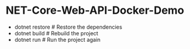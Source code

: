 # NET-Core-Web-API-Docker-Demo

- dotnet restore  # Restore the dependencies
- dotnet build    # Rebuild the project
- dotnet run      # Run the project again